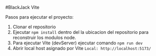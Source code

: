 #BlackJack Vite

Pasos para ejecutar el proyecto:

1. Clonar el repositorio
2. Ejecutar ```npm install``` dentro del la ubicacion del repositorio para reconstruir los modulos node.
3. Para ejecutar Vite (devServer) ejecutar comando ```npm run dev```
4. Abrir local host asignado por Vite ```Local: http://localhost:5173/```